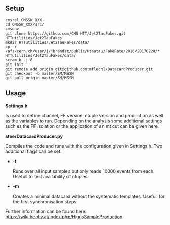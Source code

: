 ## Setup

    cmsrel CMSSW_XXX  
    cd CMSSW_XXX/src/  
    cmsenv  
    git clone https://github.com/CMS-HTT/Jet2TauFakes.git HTTutilities/Jet2TauFakes  
    mkdir HTTutilities/Jet2TauFakes/data/  
    cp -r /afs/cern.ch/user/j/jbrandst/public/Htautau/FakeRate/2016/20170228/* HTTutilities/Jet2TauFakes/data/  
    scram b -j 8  
    git init  
    git remote add origin git@github.com:mflechl/DatacardProducer.git  
    git checkout -b master/SM/MSSM  
    git pull origin master/SM/MSSM  

## Usage

**Settings.h**

Is used to define channel, FF version, ntuple version and production as well as the variables to run.
Depending on the analysis some additional settings such es the FF isolation or the application of an mt cut
can be given here.

**steerDatacardProducer.py**

Compiles the code and runs with the configuration given in Settings.h.
Two additional flags can be set:

-   **-t**

    Runs over all input samples but only reads 10000 events from each. Usefull to test availability of ntuples.

-   **-m**

    Creates a minimal datacard without the systematic templates. Usefull for the first synchronisation steps.




Further information can be found here: https://wiki.hephy.at/index.php/HiggsSampleProduction
